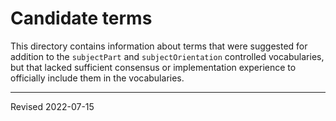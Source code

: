 # Candidate terms

This directory contains information about terms that were suggested for addition to the `subjectPart` and `subjectOrientation` controlled vocabularies, but that lacked sufficient consensus or implementation experience to officially include them in the vocabularies.

---
Revised 2022-07-15
